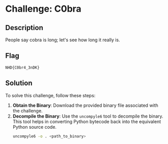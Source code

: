 # Challenge: C0bra

## Description
People say cobra is long; let's see how long it really is.

## Flag
`NHD{C0br4_3nDK}`

## Solution
To solve this challenge, follow these steps:

1. **Obtain the Binary**: Download the provided binary file associated with the challenge.
2. **Decompile the Binary**: Use the `uncompyle6` tool to decompile the binary. This tool helps in converting Python bytecode back into the equivalent Python source code.
   ```sh
   uncompyle6 -o . <path_to_binary>
   ```